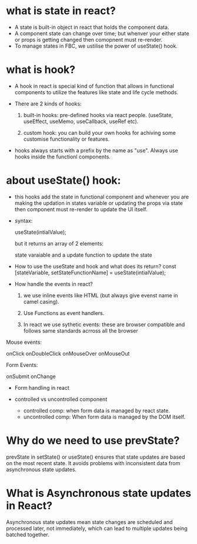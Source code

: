 # what is state in react?

- A state is built-in object in react that holds the component data.
- A component state can change over time; but whenver your either state or props is getting changed then comopnent must re-render.
- To manage states in FBC, we ustilise the power of useState() hook.

# what is hook?

- A hook in react is special kind of function that allows in functional components to utilize the features like state and life cycle methods.

- There are 2 kinds of hooks:

  1.  built-in hooks: pre-defined hooks via react people. (useState, useEffect, useMemo, useCallback, useRef etc).

  2.  custom hook: you can build your own hooks for achiving some customise functionality or features.

- hooks always starts with a prefix by the name as "use". Always use hooks inside the functionl components.

# about useState() hook:

- this hooks add the state in functional component and whenever you are making the updation in states variable or updating the props via state then component must re-render to update the UI itself.

- syntax:

  useState(intialValue);

  but it returns an array of 2 elements:

  state varaiable and a update function to update the state

- How to use the useState and hook and what does its return?
  const [stateVariable, setStateFunctionName] = useState(intialValue);

- How handle the events in react?

  1.  we use inline events like HTML (but always give evenst name in camel casing).

  2.  Use Functions as event handlers.

  3.  In react we use sythetic events: these are browser compatible and follows same standards acrross all the browser

Mouse events:

onClick
onDoubleClick
onMouseOver
onMouseOut

Form Events:

onSubmit
onChange

- Form handling in react

- controlled vs uncontrolled component

  - controlled comp: when form data is managed by react state.
  - uncontrolled comp: When form data is managed by the DOM itself.

# Why do we need to use prevState?

prevState in setState() or useState() ensures that state updates are based on the most recent state. It avoids problems with inconsistent data from asynchronous state updates.

# What is Asynchronous state updates in React?

Asynchronous state updates mean state changes are scheduled and processed later, not immediately, which can lead to multiple updates being batched together.
